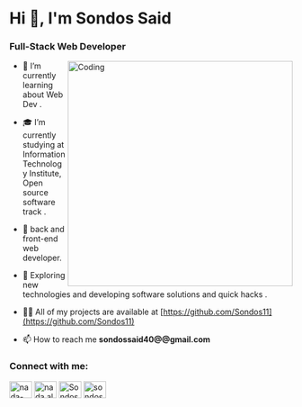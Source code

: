 <h1 align="left">Hi 👋, I'm Sondos Said</h1>
<h3 align="left">Full-Stack Web Developer</h3>
<img align="right" alt="Coding" width="400" src="https://media.giphy.com/media/oy83DwqHRcR1jJczV3/giphy.gif" >


- 🌱 I’m currently learning about Web Dev .

- 🎓   I’m currently studying at Information Technology Institute, Open source software track .

- 💼   back and front-end web developer.

- 🤔   Exploring new technologies and developing software solutions and quick hacks .

- 👨‍💻 All of my projects are available at [https://github.com/Sondos11](https://github.com/Sondos11)

- 📫 How to reach me **sondossaid40@@gmail.com**


<h3 align="left">Connect with me:</h3>
<p align="left">
    <a href="https://www.linkedin.com/in/sondos-said-a845571b3" target="blank"><img align="center" src="https://raw.githubusercontent.com/rahuldkjain/github-profile-readme-generator/master/src/images/icons/Social/linked-in-alt.svg" alt="nada-alaa-eldeen-b03a851b5" height="30" width="40" /></a>
    <a href="https://www.facebook.com/sondos.said30" target="blank"><img align="center" src="https://raw.githubusercontent.com/rahuldkjain/github-profile-readme-generator/master/src/images/icons/Social/facebook.svg" alt="nada.alaaeldi" height="30" width="40" /></a>
    <a href="https://github.com/Sondos11" target="blank"><img align="center" src="https://upload.wikimedia.org/wikipedia/commons/9/91/Octicons-mark-github.svg" alt="Sondos11" height="30" width="40" /></a>
      <a href="mailto: sondossaid40@gmail.com" target="blank"><img align="center" src="https://cdn.worldvectorlogo.com/logos/gmail-icon-3.svg" alt="sondossaid40@gmail.com" height="30" width="40" /></a>
</p>

